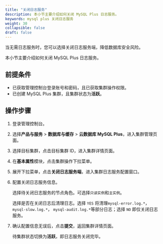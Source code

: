 ```yaml
---
title: "关闭日志服务"
description: 本小节主要介绍如何关闭 MySQL Plus 日志服务。 
keywords: mysql plus 关闭日志服务
weight: 30
collapsible: false
draft: false
---
```



当无需日志服务时，您可以选择关闭日志服务端，降低数据库安全风险。

本小节主要介绍如何关闭 MySQL Plus 日志服务。

## 前提条件

- 已获取管理控制台登录账号和密码，且已获取集群操作权限。
- 已创建 MySQL Plus 集群，且集群状态为**活跃**。

## 操作步骤

1. 登录管理控制台。
2. 选择**产品与服务** > **数据库与缓存** > **云数据库 MySQL Plus**，进入集群管理页面。
3. 选择目标集群，点击目标集群 ID，进入集群详情页面。
4. 在**基本属性**模块，点击集群操作下拉菜单。
5. 展开下拉菜单，点击**关闭日志服务端**，进入集群日志服务配置窗口。
6. 配置关闭日志服务信息。

   选择待关闭日志服务的节点角色。可选择`只读实例`和`主实例`。

   选择是否在关闭日志后清理日志。选择 `YES` 将清理`mysql-error.log.*`， `mysql-slow.log.*`， `mysql-audit.log.*`等部分日志；选择 `NO` 即仅关闭日志服务。

7. 确认配置信息无误后，点击**提交**，返回集群详情页面。

   待集群状态切换为**活跃**，即日志服务关闭完毕。
   